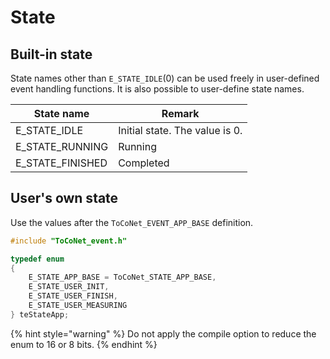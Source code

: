 # State

## Built-in state

State names other than `E_STATE_IDLE`(0) can be used freely in user-defined event handling functions. It is also possible to user-define state names.

| State name       | Remark                         |
| ---------------- | ------------------------------ |
| E_STATE_IDLE     | Initial state. The value is 0. |
| E_STATE_RUNNING  | Running                        |
| E_STATE_FINISHED | Completed                      |

## User's own state

Use the values after the `ToCoNet_EVENT_APP_BASE` definition.

```c
#include "ToCoNet_event.h"

typedef enum
{
    E_STATE_APP_BASE = ToCoNet_STATE_APP_BASE,
    E_STATE_USER_INIT,
    E_STATE_USER_FINISH,
    E_STATE_USER_MEASURING
} teStateApp;
```

{% hint style="warning" %}
Do not apply the compile option to reduce the enum to 16 or 8 bits.
{% endhint %}
